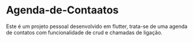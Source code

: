 # Agenda-de-Contaatos
Este é um projeto pessoal desenvolvido em flutter, trata-se de uma agenda de contatos com funcionalidade de crud e chamadas de ligação.
